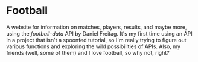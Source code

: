 # Football

A website for information on matches, players, results, and maybe more, using the _football-data_ API by Daniel Freitag.
It's my first time using an API in a project that isn't a spoonfed tutorial, so I'm really trying to figure out various functions and exploring the wild possibilities of APIs. Also, my friends (well, some of them) and I love football, so why not, right? 
